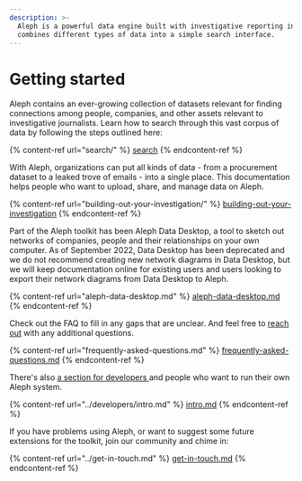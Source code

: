 ```yaml
---
description: >-
  Aleph is a powerful data engine built with investigative reporting in mind. It
  combines different types of data into a simple search interface.
---
```


# Getting started

Aleph contains an ever-growing collection of datasets relevant for finding connections among people, companies, and other assets relevant to investigative journalists. Learn how to search through this vast corpus of data by following the steps outlined here:

{% content-ref url="search/" %}
[search](search/)
{% endcontent-ref %}

With Aleph, organizations can put all kinds of data - from a procurement dataset to a leaked trove of emails - into a single place. This documentation helps people who want to upload, share, and manage data on Aleph.

{% content-ref url="building-out-your-investigation/" %}
[building-out-your-investigation](building-out-your-investigation/)
{% endcontent-ref %}

Part of the Aleph toolkit has been Aleph Data Desktop, a tool to sketch out networks of companies, people and their relationships on your own computer. As of September 2022, Data Desktop has been deprecated and we do not recommend creating new network diagrams in Data Desktop, but we will keep documentation online for existing users and users looking to export their network diagrams from Data Desktop to Aleph.

{% content-ref url="aleph-data-desktop.md" %}
[aleph-data-desktop.md](aleph-data-desktop.md)
{% endcontent-ref %}

Check out the FAQ to fill in any gaps that are unclear. And feel free to [reach out](../get-in-touch.md) with any additional questions.

{% content-ref url="frequently-asked-questions.md" %}
[frequently-asked-questions.md](frequently-asked-questions.md)
{% endcontent-ref %}

There's also [a section for developers ](../developers/intro.md)and people who want to run their own Aleph system.

{% content-ref url="../developers/intro.md" %}
[intro.md](../developers/intro.md)
{% endcontent-ref %}

If you have problems using Aleph, or want to suggest some future extensions for the toolkit, join our community and chime in:

{% content-ref url="../get-in-touch.md" %}
[get-in-touch.md](../get-in-touch.md)
{% endcontent-ref %}

